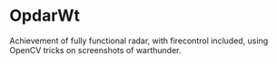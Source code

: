 # OpdarWt
Achievement of fully functional radar, with firecontrol included, using OpenCV tricks on screenshots of warthunder.
